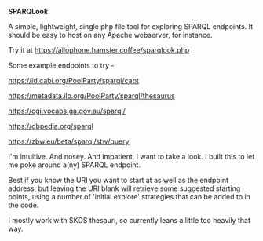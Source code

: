 **SPARQLook**

A simple, lightweight, single php file tool for exploring SPARQL endpoints. It should be easy to host on any Apache webserver, for instance.

Try it at https://allophone.hamster.coffee/sparqlook.php

Some example endpoints to try -

https://id.cabi.org/PoolParty/sparql/cabt

https://metadata.ilo.org/PoolParty/sparql/thesaurus

https://cgi.vocabs.ga.gov.au/sparql/

https://dbpedia.org/sparql

https://zbw.eu/beta/sparql/stw/query

I'm intuitive. And nosey. And impatient. I want to take a look. I built this to let me poke around a(ny) SPARQL endpoint.

Best if you know the URI you want to start at as well as the endpoint address, but leaving the URI blank will retrieve some suggested starting points, using a number of 'initial explore' strategies that can be added to in the code.

I mostly work with SKOS thesauri, so currently leans a little too heavily that way.
